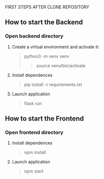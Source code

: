 FIRST STEPS AFTER CLONE REPOSITORY

<h2>How to start the Backend</h2>
<h3>Open backend directory</h3>

1. Create a virtual environment and activate it:

    >python3 -m venv venv
    >>source venv/bin/activate

2. Install dependences

    >pip install -r requirements.txt

3. Launch application

    >flask run

<h2>How to start the Frontend</h2>
<h3>Open frontend directory</h3>

1. Install dependences

    >npm install

2. Launch application

    >npm start

